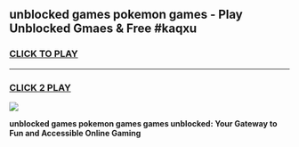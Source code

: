 
## unblocked games pokemon games - Play Unblocked Gmaes & Free #kaqxu
<h3>
<a href="https://news.freeplayer.one?title=unblocked_games_pokemon_games&ref=26F">CLICK TO PLAY</a></h3>
<hr>

<h3>
<a href="https://news.freeplayer.one?title=unblocked_games_pokemon_games&ref=26F">CLICK 2 PLAY</a>
  
</h3>

<a href="https://news.freeplayer.one?title=unblocked_games_pokemon_games&ref=26F/"><img src="https://clearcache.store/games.png"></a>


**unblocked games pokemon games games unblocked: Your Gateway to Fun and Accessible Online Gaming**
